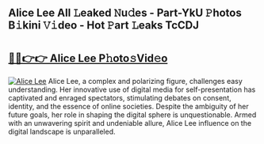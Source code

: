 ## Alice Lee All 𝙻eaked 𝙽u𝚍es - Part-YkU 𝙿hotos B𝚒kini 𝚅𝚒deo - Hot 𝙿art 𝙻eaks TcCDJ

# <h2><a href="http://ld3gkl.urlbe.top/?page=Alice+Lee">🔗🔗👉👉 Alice Lee P𝚑oto𝚜Vid𝚎o</a></h2>

[![Alice Lee](https://i.imgur.com/eBuTRDB.gif)](http://ld3gkl.urlbe.top/?page=Alice+Lee)
Alice Lee, a complex and polarizing figure, challenges easy understanding. Her innovative use of digital media for self-presentation has captivated and enraged spectators, stimulating debates on consent, identity, and the essence of online societies. Despite the ambiguity of her future goals, her role in shaping the digital sphere is unquestionable. Armed with an unwavering spirit and undeniable allure, Alice Lee influence on the digital landscape is unparalleled.
